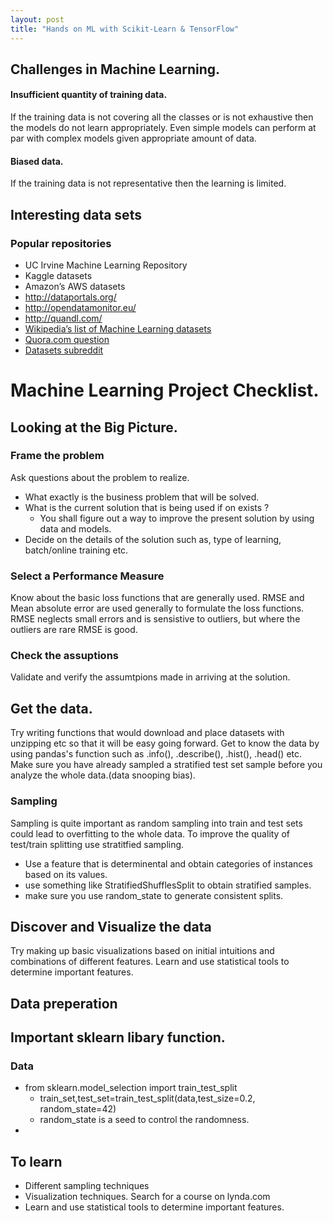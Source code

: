 ```yaml
---
layout: post
title: "Hands on ML with Scikit-Learn & TensorFlow"
---
```


## Challenges in Machine Learning.
#### Insufficient quantity of training data.
If the training data is not covering all the classes or is not exhaustive then the models do not learn appropriately. 
Even simple models can perform at par with complex models given appropriate amount of data. 
#### Biased data.
If the training data is not representative then the learning is limited. 



## Interesting data sets
### Popular repositories
 * UC Irvine Machine Learning Repository
 * Kaggle datasets
 * Amazon’s AWS datasets
 * http://dataportals.org/
 * http://opendatamonitor.eu/
 * http://quandl.com/
 * [Wikipedia’s list of Machine Learning datasets](https://en.wikipedia.org/wiki/List_of_datasets_for_machine_learning_research)
 * [Quora.com question](https://www.quora.com/Where-can-I-find-large-datasets-open-to-the-public)
 * [Datasets subreddit](https://www.reddit.com/r/datasets)


# Machine Learning Project Checklist. 

## Looking at the Big Picture.
### Frame the problem
Ask  questions about the problem to realize.
  * What exactly is the business problem that will be solved. 
  * What is the current solution that is being used if on exists ? 
    * You shall figure out a way to improve the present solution by using data and models. 
  * Decide on the details of the solution such as, type of learning, batch/online training etc. 
### Select a Performance Measure
Know about the basic loss functions that are generally used. 
RMSE and Mean absolute error are used generally to formulate the loss functions. 
RMSE neglects small errors and is sensistive to outliers, but where the outliers are rare RMSE is good. 
### Check the assuptions
Validate and verify the assumtpions made in arriving at the solution. 

## Get the data. 
Try writing functions that would download and place datasets with unzipping etc so that it will be easy going forward.
Get to know the data by using pandas's function such as .info(), .describe(), .hist(), .head() etc. 
Make sure you have already sampled a stratified test set sample before you analyze the whole data.(data snooping bias).

### Sampling
Sampling is quite important as random sampling into train and test sets could lead to overfitting to the whole data. 
To improve the quality of test/train splitting use stratitfied sampling.
* Use a feature that is determinental and obtain categories of instances based on its values.
* use something like StratifiedShufflesSplit to obtain stratified samples.
* make sure you use random_state to generate consistent splits. 

## Discover and Visualize the data

Try making up basic visualizations based on initial intuitions and combinations of different features.
Learn and use statistical tools to determine important features. 


## Data preperation



## Important sklearn libary function. 
### Data
* from sklearn.model_selection import train_test_split
  * train_set,test_set=train_test_split(data,test_size=0.2, random_state=42)
  * random_state is a seed to control the randomness. 
* 

## To learn
* Different sampling techniques
* Visualization techniques. Search for a course on lynda.com
* Learn and use statistical tools to determine important features. 





  
